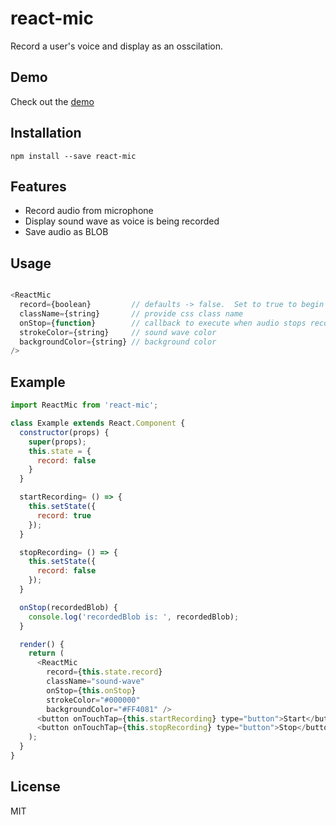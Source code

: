 # react-mic

Record a user's voice and display as an osscilation.

## Demo

Check out the [demo](https://hackingbeauty.github.io/react-mic/)

## Installation

`npm install --save react-mic`

## Features

- Record audio from microphone
- Display sound wave as voice is being recorded
- Save audio as BLOB

## Usage

```js

<ReactMic
  record={boolean}         // defaults -> false.  Set to true to begin recording
  className={string}       // provide css class name
  onStop={function}        // callback to execute when audio stops recording
  strokeColor={string}     // sound wave color
  backgroundColor={string} // background color
/>

```

## Example

```js
import ReactMic from 'react-mic';

class Example extends React.Component {
  constructor(props) {
    super(props);
    this.state = {
      record: false
    }
  }

  startRecording= () => {
    this.setState({
      record: true
    });
  }

  stopRecording= () => {
    this.setState({
      record: false
    });
  }

  onStop(recordedBlob) {
    console.log('recordedBlob is: ', recordedBlob);
  }

  render() {
    return (
      <ReactMic
        record={this.state.record}
        className="sound-wave"
        onStop={this.onStop}
        strokeColor="#000000"
        backgroundColor="#FF4081" />
      <button onTouchTap={this.startRecording} type="button">Start</button>
      <button onTouchTap={this.stopRecording} type="button">Stop</button>
    );
  }
}
```

## License

MIT
